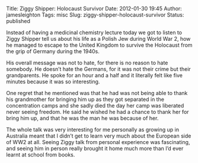 Title: Ziggy Shipper: Holocaust Survivor
Date: 2012-01-30 19:45
Author: jamesleighton
Tags: misc
Slug: ziggy-shipper-holocaust-survivor
Status: published

Instead of having a medicinal chemistry lecture today we got to listen to Ziggy Shipper tell us about his life as a Polish Jew during World War 2, how he managed to escape to the United Kingdom to survive the Holocaust from the grip of Germany during the 1940s.

His overall message was not to hate, for there is no reason to hate somebody. He doesn’t hate the Germans, for it was not their crime but their grandparents. He spoke for an hour and a half and it literally felt like five minutes because it was so interesting.

One regret that he mentioned was that he had was not being able to thank his grandmother for bringing him up as they got separated in the concentration camps and she sadly died the day her camp was liberated never seeing freedom. He said he wished he had a chance to thank her for bring him up, and that he was the man he was because of her.

The whole talk was very interesting for me personally as growing up in Australia meant that I didn’t get to learn very much about the European side of WW2 at all. Seeing Ziggy talk from personal experience was fascinating, and seeing him in person really brought it home much more than I’d ever learnt at school from books.
